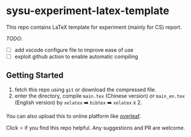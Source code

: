 # sysu-experiment-latex-template

This repo contains LaTeX template for experiment (mainly for CS) report.

*TODO*:
- [ ] add vscode configure file to improve ease of use
- [ ] exploit github action to enable automatic compiling

## Getting Started

1. fetch this repo using `git` or download the compressed file.
2. enter the directory, compile `main.tex` (Chinese version) or `main_en.tex` (English
   version) by `xelatex` :arrow_right: `bibtex` :arrow_right: `xelatex` x 2.

You can also upload this to online platform like [overleaf](https://overleaf.com).

Click :star: if you find this repo helpful. Any suggestions and PR are welcome.